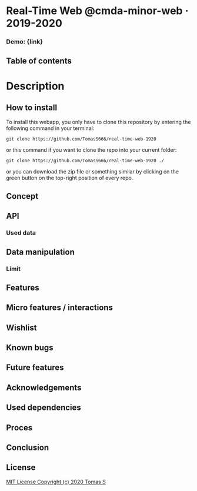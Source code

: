 # Real-Time Web @cmda-minor-web · 2019-2020

### Demo: {link}

## Table of contents
  
# Description


## How to install
To install this webapp, you only have to clone this repository by entering the following command in your terminal:

```git clone https://github.com/TomasS666/real-time-web-1920```

or this command if you want to clone the repo into your current folder:

```git clone https://github.com/TomasS666/real-time-web-1920 ./```

or you can download the zip file or something similar by clicking on the green button on the top-right position of every repo.


## Concept


## API

### Used data

## Data manipulation


### Limit


## Features


## Micro features / interactions


## Wishlist


## Known bugs

## Future features


## Acknowledgements

## Used dependencies

## Proces



## Conclusion

## License

[MIT License Copyright (c) 2020 Tomas S](https://github.com/TomasS666/web-app-from-scratch-1920/blob/master/LICENSE)
